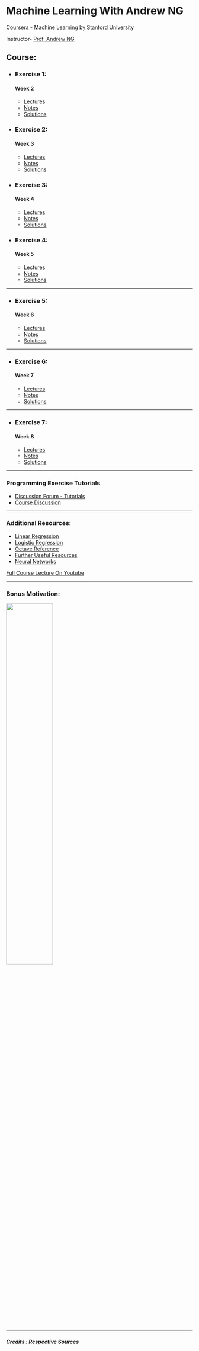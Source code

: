 #  Machine Learning With Andrew NG 

[Coursera - Machine Learning by Stanford University](https://www.coursera.org/learn/machine-learning)

Instructor- [Prof. Andrew NG](https://www.andrewng.org/)

## Course:

- ### Exercise 1:
  #### Week 2
  - [Lectures](https://github.com/greyhatguy007/MachineLearningAndrewNG/tree/main/home/ex1/Letcures)
  - [Notes](https://github.com/greyhatguy007/MachineLearningAndrewNG/blob/main/home/ex1/Letcures/notes.pdf)
  - [Solutions](https://github.com/greyhatguy007/MachineLearningAndrewNG/blob/main/home/ex1/)


- ### Exercise 2:
  #### Week 3
  - [Lectures](https://github.com/greyhatguy007/MachineLearningAndrewNG/tree/main/home/ex2/Lectures)
  - [Notes](https://github.com/greyhatguy007/MachineLearningAndrewNG/blob/main/home/ex2/Lectures/notes.pdf)
  - [Solutions](https://github.com/greyhatguy007/MachineLearningAndrewNG/tree/main/home/ex2/)

- ### Exercise 3:
  #### Week 4
  - [Lectures](https://github.com/greyhatguy007/MachineLearningAndrewNG/tree/main/home/ex3/Lectures)
  - [Notes](https://github.com/greyhatguy007/MachineLearningAndrewNG/blob/main/home/ex3/Lectures/notes.pdf)
  - [Solutions](https://github.com/greyhatguy007/MachineLearningAndrewNG/tree/main/home/ex3/)

- ### Exercise 4:
  #### Week 5
  - [Lectures](https://github.com/greyhatguy007/MachineLearningAndrewNG/tree/main/home/ex4/Lectures)
  - [Notes](https://github.com/greyhatguy007/MachineLearningAndrewNG/blob/main/home/ex4/Lectures/notes.pdf)
  - [Solutions](https://github.com/greyhatguy007/MachineLearningAndrewNG/tree/main/home/ex4/)

<hr/>

- ### Exercise 5:
  #### Week 6
  - [Lectures](https://github.com/greyhatguy007/MachineLearningAndrewNG/tree/main/home/ex5/Lectures)
  - [Notes](https://github.com/greyhatguy007/MachineLearningAndrewNG/blob/main/home/ex5/Lectures/notes.pdf)
  - [Solutions](https://github.com/greyhatguy007/MachineLearningAndrewNG/tree/main/home/ex5/)

<hr/>

- ### Exercise 6:
  #### Week 7
  - [Lectures](https://github.com/greyhatguy007/MachineLearningAndrewNG/tree/main/home/ex6/Lectures)
  - [Notes](https://github.com/greyhatguy007/MachineLearningAndrewNG/blob/main/home/ex6/Lectures/notes.pdf)
  - [Solutions](https://github.com/greyhatguy007/MachineLearningAndrewNG/tree/main/home/ex6/)

<hr/>

- ### Exercise 7:
  #### Week 8
  - [Lectures](https://github.com/greyhatguy007/MachineLearningAndrewNG/tree/main/home/ex7/Lectures)
  - [Notes](https://github.com/greyhatguy007/MachineLearningAndrewNG/blob/main/home/ex7/Lectures/notes.pdf)
  - [Solutions](https://github.com/greyhatguy007/MachineLearningAndrewNG/tree/main/home/ex7/)

<hr/>

### Programming Exercise Tutorials
- [Discussion Forum - Tutorials](https://www.coursera.org/learn/machine-learning/discussions/all/threads/m0ZdvjSrEeWddiIAC9pDDA)
- [Course Discussion](https://www.coursera.org/learn/machine-learning/discussions/all/threads/0SxufTSrEeWPACIACw4G5w)


<hr/>

### Additional Resources:
- [Linear Regression](https://adit.io/posts/2016-02-20-Linear-Regression-in-Pictures.html)
- [Logistic Regression](https://adit.io/posts/2016-03-13-Logistic-Regression.html#non-linear-classification)
- [Octave Reference](https://octave.org/octave.pdf)
- [Further Useful Resources](https://www.coursera.org/learn/machine-learning/resources/NrY2G)
- [Neural Networks](https://github.com/greyhatguy007/MachineLearningAndrewNG/tree/main/home/extras)

[Full Course Lecture On Youtube](https://youtube.com/playlist?list=PLLssT5z_DsK-h9vYZkQkYNWcItqhlRJLN)

<hr/>

### Bonus Motivation:

<img src = "https://www.azquotes.com/picture-quotes/quote-no-one-knows-what-the-right-algorithm-is-but-it-gives-us-hope-that-if-we-can-discover-andrew-ng-125-25-69.jpg" height="50%" width=50%/>

<hr/>

##### Credits : Respective Sources
